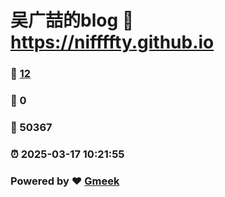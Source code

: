 # 吴广喆的blog :link: https://niffffty.github.io 
### :page_facing_up: [12](https://niffffty.github.io/tag.html) 
### :speech_balloon: 0 
### :hibiscus: 50367 
### :alarm_clock: 2025-03-17 10:21:55 
### Powered by :heart: [Gmeek](https://github.com/Meekdai/Gmeek)
